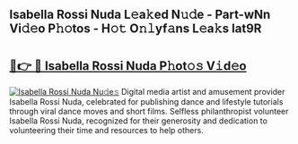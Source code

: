 ## Isabella Rossi Nuda L𝚎a𝚔ed N𝚞𝚍e - Part-wNn Vi𝚍𝚎o P𝚑𝚘tos - H𝚘𝚝 O𝚗𝚕yf𝚊ns L𝚎a𝚔s lat9R

# <h2><a href="http://kf6st4b.oniu.top/?m=Isabella+Rossi+Nuda">🔗👉 🔴 Isabella Rossi Nuda P𝚑ot𝚘𝚜 V𝚒d𝚎o</a></h2>

[![Isabella Rossi Nuda Nu𝚍e𝚜](https://i.imgur.com/0qMVB7G.gif)](http://kf6st4b.oniu.top/?m=Isabella+Rossi+Nuda)
Digital media artist and amusement provider Isabella Rossi Nuda, celebrated for publishing dance and lifestyle tutorials through viral dance moves and short films. Selfless philanthropist volunteer Isabella Rossi Nuda, recognized for their generosity and dedication to volunteering their time and resources to help others.  
